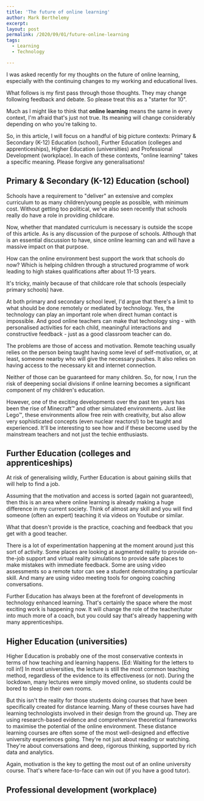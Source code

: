 ```yaml
---
title: 'The future of online learning'
author: Mark Berthelemy
excerpt:
layout: post
permalink: /2020/09/01/future-online-learning
tags:
  - Learning
  - Technology

---
```

I was asked recently for my thoughts on the future of online learning, especially with the continuing changes to my working and educational lives.

What follows is my first pass through those thoughts. They may change following feedback and debate. So please treat this as a "starter for 10".

Much as I might like to think that **online learning** means the same in every context, I'm afraid that's just not true. Its meaning will change considerably depending on who you're talking to.

So, in this article, I will focus on a handful of big picture contexts: Primary &amp; Secondary (K-12) Education (school), Further Education (colleges and apprenticeships), Higher Education (universities) and Professional Development (workplace). In each of these contexts, "online learning" takes a specific meaning. Please forgive any generalisations!

## Primary &amp; Secondary (K-12) Education (school)

Schools have a requirement to "deliver" an extensive and complex curriculum to as many children/young people as possible, with minimum cost. Without getting too political, we've also seen recently that schools really do have a role in providing childcare.

Now, whether that mandated curriculum is necessary is outside the scope of this article. As is any discussion of the purpose of schools. Although that is an essential discussion to have, since online learning can and will have a massive impact on that purpose.

How can the online environment best support the work that schools do now? Which is helping children through a  structured programme of work leading to high stakes qualifications after about 11-13 years.

It's tricky, mainly because of that childcare role that schools (especially primary schools) have.

At both primary and secondary school level, I'd argue that there's a limit to what should be done remotely or mediated by technology. Yes, the technology can play an important role when direct human contact is impossible. And good online teachers can make that technology sing - with personalised activities for each child, meaningful interactions and constructive feedback - just as a good classroom teacher can do.

The problems are those of access and motivation. Remote teaching usually relies on the person being taught having some level of self-motivation, or, at least, someone nearby who will give the necessary pushes. It also relies on having access to the necessary kit and internet connection.

Neither of those can be guaranteed for many children. So, for now, I run the risk of deepening social divisions if online learning becomes a significant component of my children's education.

However, one of the exciting developments over the past ten years has been the rise of Minecraft&trade; and other simulated environments. Just like Lego&trade;, these environments allow free rein with creativity, but also allow very sophisticated concepts (even nuclear reactors!) to be taught and experienced. It'll be interesting to see how and if these become used by the mainstream teachers and not just the techie enthusiasts.

## Further Education (colleges and apprenticeships)

At risk of generalising wildly, Further Education is about gaining skills that will help to find a job.

Assuming that the motivation and access is sorted (again not guaranteed), then this is an area where online learning is already making a huge difference in my current society. Think of almost any skill and you will find someone (often an expert) teaching it via videos on Youtube or similar.

What that doesn't provide is the practice, coaching and feedback that you get with a good teacher.

There is a lot of experimentation happening at the moment around just this sort of activity. Some places are looking at augmented reality to provide on-the-job support and virtual reality simulations to provide safe places to make mistakes with immediate feedback. Some are using video assessments so a remote tutor can see a student demonstrating a particular skill. And many are using video meeting tools for ongoing coaching conversations.

Further Education has always been at the forefront of developments in technology enhanced learning. That's certainly the space where the most exciting work is happening now. It will change the role of the teacher/tutor into much more of a coach, but you could say that's already happening with many apprenticeships.

## Higher Education (universities)

Higher Education is probably one of the most conservative contexts in terms of how teaching and learning happens. [Ed: Waiting for the letters to roll in!] In most universities, the lecture is still the most common teaching method, regardless of the evidence to its effectiveness (or not). During the lockdown, many lectures were simply moved online, so students could be bored to sleep in their own rooms.

But this isn't the reality for those students doing courses that have been specifically created for distance learning. Many of these courses have had learning technologists involved in their design from the ground up. They are using research-based evidence and comprehensive theoretical frameworks to maximise the potential of the online environment. These distance learning courses are often some of the most well-designed and effective university experiences going. They're not just about reading or watching. They're about conversations and deep, rigorous thinking, supported by rich data and analytics.

Again, motivation is the key to getting the most out of an online university course. That's where face-to-face can win out (if you have a good tutor).

## Professional development (workplace)
